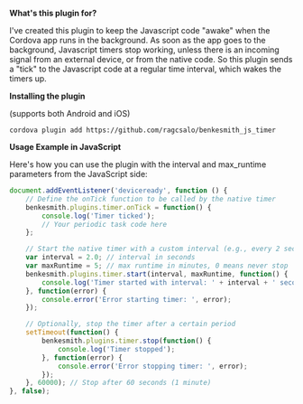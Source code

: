 **What's this plugin for?**

I've created this plugin to keep the Javascript code "awake" when the Cordova app runs in the background. As soon as the app goes to the background, Javascript timers stop working, unless there is an incoming signal from an external device, or from the native code. So this plugin sends a "tick" to the Javascript code at a regular time interval, which wakes the timers up.


**Installing the plugin**

(supports both Android and iOS)

```cordova plugin add https://github.com/ragcsalo/benkesmith_js_timer```


**Usage Example in JavaScript**

Here's how you can use the plugin with the interval and max_runtime parameters from the JavaScript side:

```javascript
document.addEventListener('deviceready', function () {
    // Define the onTick function to be called by the native timer
    benkesmith.plugins.timer.onTick = function() {
        console.log('Timer ticked');
        // Your periodic task code here
    };

    // Start the native timer with a custom interval (e.g., every 2 seconds) and max runtime (e.g., 5 minutes)
    var interval = 2.0; // interval in seconds
    var maxRuntime = 5; // max runtime in minutes, 0 means never stop
    benkesmith.plugins.timer.start(interval, maxRuntime, function() {
        console.log('Timer started with interval: ' + interval + ' seconds and max runtime: ' + maxRuntime + ' minutes');
    }, function(error) {
        console.error('Error starting timer: ', error);
    });

    // Optionally, stop the timer after a certain period
    setTimeout(function() {
        benkesmith.plugins.timer.stop(function() {
            console.log('Timer stopped');
        }, function(error) {
            console.error('Error stopping timer: ', error);
        });
    }, 60000); // Stop after 60 seconds (1 minute)
}, false);
```
